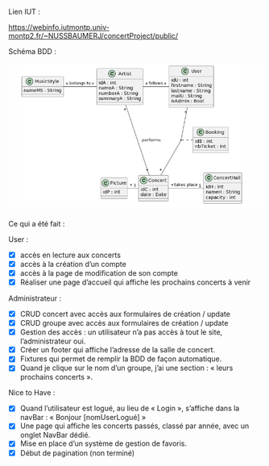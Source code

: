 Lien IUT :

https://webinfo.iutmontp.univ-montp2.fr/~NUSSBAUMERJ/concertProject/public/

Schéma BDD : 

![img.png](img.png)

Ce qui a été fait :

User :
- [x] accès en lecture aux concerts
- [x] accès à la création d’un compte
- [x] accès à la page de modification de son compte
- [x] Réaliser une page d’accueil qui affiche les prochains concerts à venir

Administrateur :
- [x] CRUD concert avec accès aux formulaires de création / update
- [x] CRUD groupe avec accès aux formulaires de création / update
- [x] Gestion des accès : un utilisateur n’a pas accès à tout le site, l’administrateur oui.
- [x] Créer un footer qui affiche l’adresse de la salle de concert.
- [x] Fixtures qui permet de remplir la BDD de façon automatique.
- [x] Quand je clique sur le nom d’un groupe, j’ai une section : « leurs prochains concerts ».

Nice to Have :
- [x] Quand l’utilisateur est logué, au lieu de « Login », s’affiche dans la navBar :
« Bonjour [nomUserLogué] »
- [x] Une page qui affiche les concerts passés, classé par année, avec un onglet NavBar
dédié.
- [x] Mise en place d’un système de gestion de favoris.
- [x] Début de pagination (non terminé)